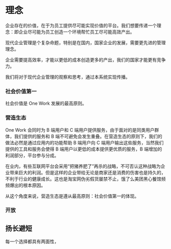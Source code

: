 # 理念

企业存在的价值，在于为员工提供尽可能实现价值的平台。我们想要传递一个理念：即企业尽可能为员工创造一个环境帮忙员工尽可能高效产出。

现代企业管理是个复杂命题，特别是在国内，国家企业的发展，需要更先进的管理理念。

企业需要提高效率，才能以更低的成本创造更多的产出，我们的国家才能更有竞争力。

我们将对于现代企业管理的观察和思考，通过本系统实现传播。


### 社会价值第一

社会价值是 One Work 发展的最高原则。

### 营造生态

One Work 会同时为 B 端用户和 C 端用户提供服务，由于面对的是同类用户群体，我们提供的服务和 B 端不可避免会发生重叠。在营造生态的原则下，我们的做法必然是通过应用内的功能帮助 B 端用户向 C 端用户输出这些服务，当然我们提供的工具和服务会使得 B 端用户以更低的成本提供更优质的服务，B 端增加的利润部分，平台参与分成。

在业内，有些互联网平台会采用“把猪养肥了”再杀的战略，不可否认这种战略为企业带来巨大的利润。但是这样的企业带给无论是商家还是消费的伤害也是持久的，不利于行业的健康成长。这也是淘宝网伪劣假货屡禁不止，饿了么美团黑心餐馆频频爆出的根本原因。

从这个角度来说，营造生态是遵从最高原则：社会价值第一的体现。

### 开放


## 扬长避短

每一个选择都具有两面性，

